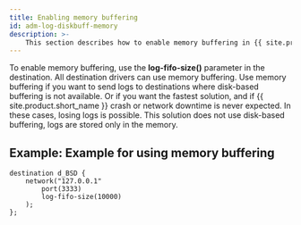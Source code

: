 ```yaml
---
title: Enabling memory buffering
id: adm-log-diskbuff-memory
description: >-
    This section describes how to enable memory buffering in {{ site.product.short_name }}.
---
```


To enable memory buffering, use the **log-fifo-size()** parameter in the
destination. All destination drivers can use memory buffering. Use
memory buffering if you want to send logs to destinations where
disk-based buffering is not available. Or if you want the fastest
solution, and if {{ site.product.short_name }} crash or network downtime is never
expected. In these cases, losing logs is possible. This solution does
not use disk-based buffering, logs are stored only in the memory.

## Example: Example for using memory buffering

```config
destination d_BSD {
    network("127.0.0.1"
        port(3333)
        log-fifo-size(10000)
    );
};
```
